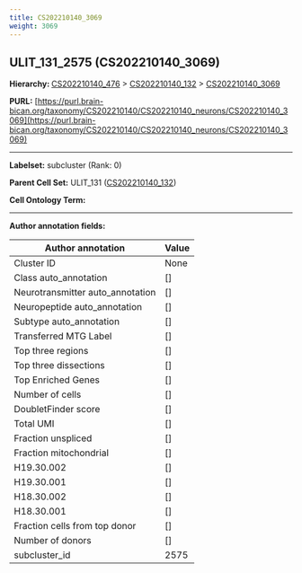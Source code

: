 ```yaml
---
title: CS202210140_3069
weight: 3069
---
```

## ULIT_131_2575 (CS202210140_3069)
<b>Hierarchy: </b>
[CS202210140_476](../CS202210140_476) >
[CS202210140_132](../CS202210140_132) >
[CS202210140_3069](../CS202210140_3069)

**PURL:** [https://purl.brain-bican.org/taxonomy/CS202210140/CS202210140_neurons/CS202210140_3069](https://purl.brain-bican.org/taxonomy/CS202210140/CS202210140_neurons/CS202210140_3069)

---


**Labelset:** subcluster (Rank: 0)

**Parent Cell Set:** ULIT_131 ([CS202210140_132](../CS202210140_132))



**Cell Ontology Term:** 

[MARKER GENES.]: #


---

[TRANSFERRED ANNOTATIONS.]: #


[AUTHOR ANNOTATION FIELDS.]: #


**Author annotation fields:**

| Author annotation | Value |
|-------------------|-------|
|Cluster ID|None|
|Class auto_annotation|[]|
|Neurotransmitter auto_annotation|[]|
|Neuropeptide auto_annotation|[]|
|Subtype auto_annotation|[]|
|Transferred MTG Label|[]|
|Top three regions|[]|
|Top three dissections|[]|
|Top Enriched Genes|[]|
|Number of cells|[]|
|DoubletFinder score|[]|
|Total UMI|[]|
|Fraction unspliced|[]|
|Fraction mitochondrial|[]|
|H19.30.002|[]|
|H19.30.001|[]|
|H18.30.002|[]|
|H18.30.001|[]|
|Fraction cells from top donor|[]|
|Number of donors|[]|
|subcluster_id|2575|
